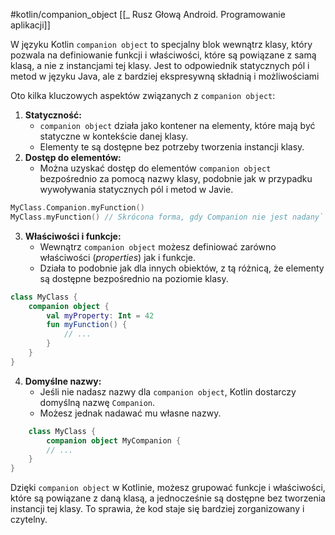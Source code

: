 #kotlin/companion_object
[[_ Rusz Głową Android. Programowanie aplikacji]]



>  
W języku Kotlin `companion object` to specjalny blok wewnątrz klasy, który pozwala na definiowanie funkcji i właściwości, które są powiązane z samą klasą, a nie z instancjami tej klasy. Jest to odpowiednik statycznych pól i metod w języku Java, ale z bardziej ekspresywną składnią i możliwościami


Oto kilka kluczowych aspektów związanych z `companion object`:

1. **Statyczność:**
    - `companion object` działa jako kontener na elementy, które mają być statyczne w kontekście danej klasy.
    - Elementy te są dostępne bez potrzeby tworzenia instancji klasy.
2. **Dostęp do elementów:**
    - Można uzyskać dostęp do elementów `companion object` bezpośrednio za pomocą nazwy klasy, podobnie jak w przypadku wywoływania statycznych pól i metod w Javie.
```kotlin
MyClass.Companion.myFunction() 
MyClass.myFunction() // Skrócona forma, gdy Companion nie jest nadany`
```

3. **Właściwości i funkcje:**
    - Wewnątrz `companion object` możesz definiować zarówno właściwości (*properties*) jak i funkcje.
    - Działa to podobnie jak dla innych obiektów, z tą różnicą, że elementy są dostępne bezpośrednio na poziomie klasy.
```kotlin
class MyClass {
    companion object {
        val myProperty: Int = 42
        fun myFunction() {
            // ...
        }
    }
}

```

4. **Domyślne nazwy:**    
    - Jeśli nie nadasz nazwy dla `companion object`, Kotlin dostarczy domyślną nazwę `Companion`.
    - Możesz jednak nadawać mu własne nazwy.
```kotlin
    class MyClass {
	    companion object MyCompanion {
        // ...
    }
}
```

Dzięki `companion object` w Kotlinie, możesz grupować funkcje i właściwości, które są powiązane z daną klasą, a jednocześnie są dostępne bez tworzenia instancji tej klasy. To sprawia, że kod staje się bardziej zorganizowany i czytelny.




